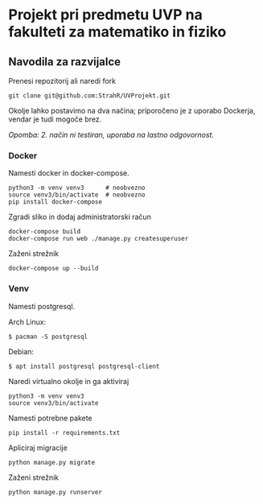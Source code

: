Projekt pri predmetu UVP na fakulteti za matematiko in fiziko
===========================================

Navodila za razvijalce
----------------------
Prenesi repozitorij ali naredi fork
```
git clone git@github.com:StrahR/UVProjekt.git
```
Okolje lahko postavimo na dva načina; priporočeno je z uporabo Dockerja, vendar je tudi mogoče brez.

_Opomba: 2. način ni testiran, uporaba na lastno odgovornost._

### Docker
Namesti docker in docker-compose.
```
python3 -m venv venv3      # neobvezno
source venv3/bin/activate  # neobvezno
pip install docker-compose
```
Zgradi sliko in dodaj administratorski račun
```
docker-compose build
docker-compose run web ./manage.py createsuperuser
```
Zaženi strežnik
```
docker-compose up --build 
```
### Venv
Namesti postgresql.

Arch Linux:
```
$ pacman -S postgresql
```
Debian:
```
$ apt install postgresql postgresql-client
```

Naredi virtualno okolje in ga aktiviraj
```
python3 -m venv venv3
source venv3/bin/activate
```
Namesti potrebne pakete
```
pip install -r requirements.txt
```
Apliciraj migracije
```
python manage.py migrate
```
Zaženi strežnik
```
python manage.py runserver
```
